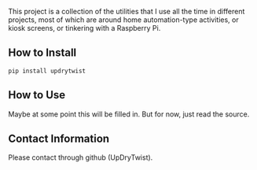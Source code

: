 
This project is a collection of the utilities that I use all the time in different projects,
most of which are around home automation-type activities, or kiosk screens, or tinkering
with a Raspberry Pi.  

How to Install
--------------
    pip install updrytwist

How to Use
----------

Maybe at some point this will be filled in.  But for now, just read the source.

Contact Information
-------------------

Please contact through github (UpDryTwist).